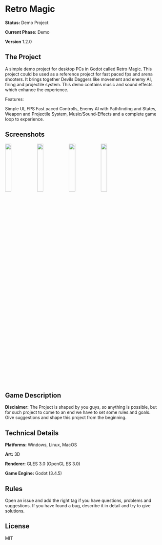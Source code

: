 # Retro Magic

**Status:** Demo Project

**Current Phase:** Demo

**Version** 1.2.0

## The Project

A simple demo project for desktop PCs in Godot called Retro Magic. This project could be used as a reference project for fast paced fps and arena shooters. It brings together Devils Daggers like movement and enemy AI, firing and projectile system. This demo contains music and sound effects which enhance the experience.

Features:

Simple UI, FPS Fast paced Controlls, Enemy AI with Pathfinding and States, Weapon and Projectile System, Music/Sound-Effects and a complete game loop to experience.

## Screenshots

<p float="left">
<img src="https://github.com/kamyab-nazari/retro-magic-demo/blob/main/screenshots/Screenshot-1.PNG" width="20%" height="20%">
<img src="https://github.com/kamyab-nazari/retro-magic-demo/blob/main/screenshots/Screenshot-2.PNG" width="20%" height="20%">
<img src="https://github.com/kamyab-nazari/retro-magic-demo/blob/main/screenshots/Screenshot-3.PNG" width="20%" height="20%">
<img src="https://github.com/kamyab-nazari/retro-magic-demo/blob/main/screenshots/Screenshot-4.PNG" width="20%" height="20%">
</p>

## Game Description

**Disclaimer:** The Project is shaped by you guys, so anything is possible, but for such project to come to an end we have to set some rules and goals. Give suggestions and shape this project from the beginning.

## Technical Details

**Platforms:** Windows, Linux, MacOS

**Art:** 3D

**Renderer:** GLES 3.0 (OpenGL ES 3.0)

**Game Engine:** Godot (3.4.5)

## Rules

Open an issue and add the right tag if you have questions, problems and suggestions. If you have found a bug, describe it in detail and try to give solutions.

## License

MIT
